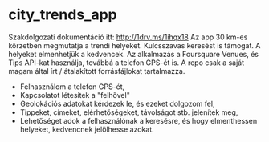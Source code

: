 city_trends_app
===============

Szakdolgozati dokumentáció itt: http://1drv.ms/1ihqx18  Az app 30 km-es körzetben megmutatja a trendi helyeket. Kulcsszavas keresést is támogat. A helyeket elmenhetjük a kedvencek. Az alkalmazás a Foursquare Venues, és Tips API-kat használja, továbbá a telefon GPS-ét is. A repo csak a saját magam által írt / átalakított forrásfájlokat tartalmazza.

- Felhasználom a telefon GPS-ét,
- Kapcsolatot létesítek a "felhővel"
- Geolokációs adatokat kérdezek le, és ezeket dolgozom fel,
- Tippeket, címeket, elérhetőségeket, távolságot stb. jelenítek meg,
- Lehetőséget adok a felhasználónak a keresésre, és hogy elmenthessen helyeket,
  kedvencnek jelölhesse azokat.
